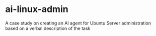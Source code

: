 # ai-linux-admin
A case study on creating an AI agent for Ubuntu Server administration based on a verbal description of the task
